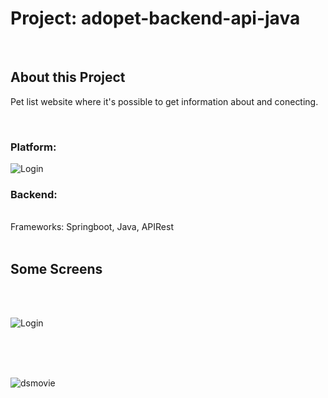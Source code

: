 # Project: adopet-backend-api-java

<br />  

## About this Project
Pet list website where it's possible to get information about and conecting. <br />


<br />  

### Platform: <br />
![Login](Ferramentas.jpg)


### Backend: 
<br />
Frameworks: Springboot, Java, APIRest <br />


<br />

## Some Screens

<br /><br />

![Login](https://github.com/leoabrantes/adopet-backend-api-java/blob/main/img/adopet02.jpg)

<br /><br /><br />

![dsmovie](https://github.com/leoabrantes/adopet-backend-api-java/blob/main/img/adopet01.jpg)

